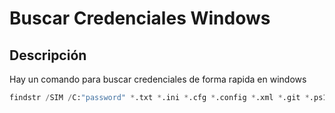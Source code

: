 # Buscar Credenciales Windows
## Descripción
Hay un comando para buscar credenciales de forma rapida en windows

```python
findstr /SIM /C:"password" *.txt *.ini *.cfg *.config *.xml *.git *.ps1 *.yml
```
